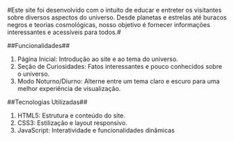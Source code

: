 #Este site foi desenvolvido com o intuito de educar e entreter os visitantes sobre diversos aspectos do universo. 
Desde planetas e estrelas até buracos negros e teorias cosmológicas, nosso objetivo é fornecer informações interessantes e acessíveis para todos.#

  ##Funcionalidades##
1. Página Inicial: Introdução ao site e ao tema do universo.
2. Seção de Curiosidades: Fatos interessantes e pouco conhecidos sobre o universo.
3. Modo Noturno/Diurno: Alterne entre um tema claro e escuro para uma melhor experiência de visualização.

  ##Tecnologias Utilizadas##
1. HTML5: Estrutura e conteúdo do site.
2. CSS3: Estilização e layout responsivo.
3. JavaScript: Interatividade e funcionalidades dinâmicas
